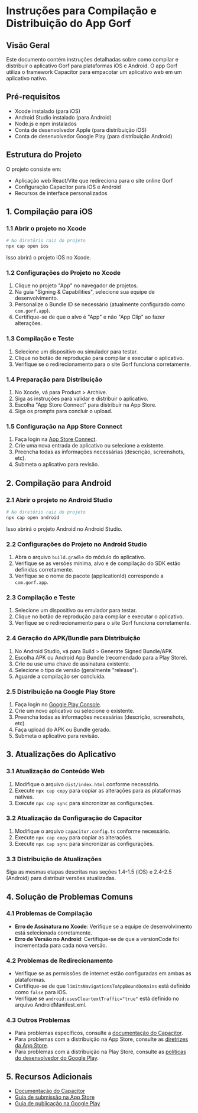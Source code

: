 # Instruções para Compilação e Distribuição do App Gorf

## Visão Geral
Este documento contém instruções detalhadas sobre como compilar e distribuir o aplicativo Gorf para plataformas iOS e Android. O app Gorf utiliza o framework Capacitor para empacotar um aplicativo web em um aplicativo nativo.

## Pré-requisitos
- Xcode instalado (para iOS)
- Android Studio instalado (para Android)
- Node.js e npm instalados
- Conta de desenvolvedor Apple (para distribuição iOS)
- Conta de desenvolvedor Google Play (para distribuição Android)

## Estrutura do Projeto
O projeto consiste em:
- Aplicação web React/Vite que redireciona para o site online Gorf
- Configuração Capacitor para iOS e Android
- Recursos de interface personalizados

## 1. Compilação para iOS

### 1.1 Abrir o projeto no Xcode
```bash
# No diretório raiz do projeto
npx cap open ios
```

Isso abrirá o projeto iOS no Xcode.

### 1.2 Configurações do Projeto no Xcode
1. Clique no projeto "App" no navegador de projetos.
2. Na guia "Signing & Capabilities", selecione sua equipe de desenvolvimento.
3. Personalize o Bundle ID se necessário (atualmente configurado como `com.gorf.app`).
4. Certifique-se de que o alvo é "App" e não "App Clip" ao fazer alterações.

### 1.3 Compilação e Teste
1. Selecione um dispositivo ou simulador para testar.
2. Clique no botão de reprodução para compilar e executar o aplicativo.
3. Verifique se o redirecionamento para o site Gorf funciona corretamente.

### 1.4 Preparação para Distribuição
1. No Xcode, vá para Product > Archive.
2. Siga as instruções para validar e distribuir o aplicativo.
3. Escolha "App Store Connect" para distribuir na App Store.
4. Siga os prompts para concluir o upload.

### 1.5 Configuração na App Store Connect
1. Faça login na [App Store Connect](https://appstoreconnect.apple.com/).
2. Crie uma nova entrada de aplicativo ou selecione a existente.
3. Preencha todas as informações necessárias (descrição, screenshots, etc).
4. Submeta o aplicativo para revisão.

## 2. Compilação para Android

### 2.1 Abrir o projeto no Android Studio
```bash
# No diretório raiz do projeto
npx cap open android
```

Isso abrirá o projeto Android no Android Studio.

### 2.2 Configurações do Projeto no Android Studio
1. Abra o arquivo `build.gradle` do módulo do aplicativo.
2. Verifique se as versões mínima, alvo e de compilação do SDK estão definidas corretamente.
3. Verifique se o nome do pacote (applicationId) corresponde a `com.gorf.app`.

### 2.3 Compilação e Teste
1. Selecione um dispositivo ou emulador para testar.
2. Clique no botão de reprodução para compilar e executar o aplicativo.
3. Verifique se o redirecionamento para o site Gorf funciona corretamente.

### 2.4 Geração do APK/Bundle para Distribuição
1. No Android Studio, vá para Build > Generate Signed Bundle/APK.
2. Escolha APK ou Android App Bundle (recomendado para a Play Store).
3. Crie ou use uma chave de assinatura existente.
4. Selecione o tipo de versão (geralmente "release").
5. Aguarde a compilação ser concluída.

### 2.5 Distribuição na Google Play Store
1. Faça login no [Google Play Console](https://play.google.com/console/).
2. Crie um novo aplicativo ou selecione o existente.
3. Preencha todas as informações necessárias (descrição, screenshots, etc).
4. Faça upload do APK ou Bundle gerado.
5. Submeta o aplicativo para revisão.

## 3. Atualizações do Aplicativo

### 3.1 Atualização do Conteúdo Web
1. Modifique o arquivo `dist/index.html` conforme necessário.
2. Execute `npx cap copy` para copiar as alterações para as plataformas nativas.
3. Execute `npx cap sync` para sincronizar as configurações.

### 3.2 Atualização da Configuração do Capacitor
1. Modifique o arquivo `capacitor.config.ts` conforme necessário.
2. Execute `npx cap copy` para copiar as alterações.
3. Execute `npx cap sync` para sincronizar as configurações.

### 3.3 Distribuição de Atualizações
Siga as mesmas etapas descritas nas seções 1.4-1.5 (iOS) e 2.4-2.5 (Android) para distribuir versões atualizadas.

## 4. Solução de Problemas Comuns

### 4.1 Problemas de Compilação
- **Erro de Assinatura no Xcode**: Verifique se a equipe de desenvolvimento está selecionada corretamente.
- **Erro de Versão no Android**: Certifique-se de que a versionCode foi incrementada para cada nova versão.

### 4.2 Problemas de Redirecionamento
- Verifique se as permissões de internet estão configuradas em ambas as plataformas.
- Certifique-se de que `limitsNavigationsToAppBoundDomains` está definido como `false` para iOS.
- Verifique se `android:usesCleartextTraffic="true"` está definido no arquivo AndroidManifest.xml.

### 4.3 Outros Problemas
- Para problemas específicos, consulte a [documentação do Capacitor](https://capacitorjs.com/docs).
- Para problemas com a distribuição na App Store, consulte as [diretrizes da App Store](https://developer.apple.com/app-store/review/guidelines/).
- Para problemas com a distribuição na Play Store, consulte as [políticas do desenvolvedor do Google Play](https://play.google.com/about/developer-content-policy/).

## 5. Recursos Adicionais
- [Documentação do Capacitor](https://capacitorjs.com/docs)
- [Guia de submissão na App Store](https://developer.apple.com/app-store/submissions/)
- [Guia de publicação na Google Play](https://developer.android.com/studio/publish)